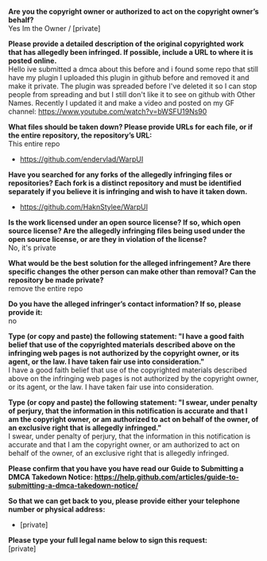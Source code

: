 **Are you the copyright owner or authorized to act on the copyright owner’s behalf?**  
Yes Im the Owner / [private]  

**Please provide a detailed description of the original copyrighted work that has allegedly been infringed. If possible, include a URL to where it is posted online.**   
Hello ive submitted a dmca about this before and i found some repo that still have my plugin 
I uploaded this plugin in github before and removed it and make it private. The plugin was spreaded before I've deleted it so I can stop people from spreading and but I still don't like it to see on github with Other Names. Recently I updated it and make a video and posted on my GF channel: https://www.youtube.com/watch?v=bWSFU19Ns90

**What files should be taken down? Please provide URLs for each file, or if the entire repository, the repository’s URL:**  
This entire repo 
- https://github.com/endervlad/WarpUI

**Have you searched for any forks of the allegedly infringing files or repositories? Each fork is a distinct repository and must be identified separately if you believe it is infringing and wish to have it taken down.**   
- https://github.com/HaknStylee/WarpUI

**Is the work licensed under an open source license? If so, which open source license? Are the allegedly infringing files being used under the open source license, or are they in violation of the license?**   
No, it's private

**What would be the best solution for the alleged infringement? Are there specific changes the other person can make other than removal? Can the repository be made private?**   
remove the entire repo

**Do you have the alleged infringer’s contact information? If so, please provide it:**   
no

**Type (or copy and paste) the following statement: "I have a good faith belief that use of the copyrighted materials described above on the infringing web pages is not authorized by the copyright owner, or its agent, or the law. I have taken fair use into consideration."**   
I have a good faith belief that use of the copyrighted materials described above on the infringing web pages is not authorized by the copyright owner, or its agent, or the law. I have taken fair use into consideration.

**Type (or copy and paste) the following statement: "I swear, under penalty of perjury, that the information in this notification is accurate and that I am the copyright owner, or am authorized to act on behalf of the owner, of an exclusive right that is allegedly infringed."**   
I swear, under penalty of perjury, that the information in this notification is accurate and that I am the copyright owner, or am authorized to act on behalf of the owner, of an exclusive right that is allegedly infringed.

**Please confirm that you have you have read our Guide to Submitting a DMCA Takedown Notice: https://help.github.com/articles/guide-to-submitting-a-dmca-takedown-notice/**  

**So that we can get back to you, please provide either your telephone number or physical address:**   
- [private]  

**Please type your full legal name below to sign this request:**   
[private]
